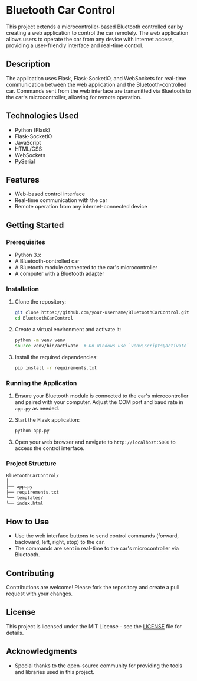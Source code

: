 # Bluetooth Car Control

This project extends a microcontroller-based Bluetooth controlled car by creating a web application to control the car remotely. The web application allows users to operate the car from any device with internet access, providing a user-friendly interface and real-time control.

## Description

The application uses Flask, Flask-SocketIO, and WebSockets for real-time communication between the web application and the Bluetooth-controlled car. Commands sent from the web interface are transmitted via Bluetooth to the car's microcontroller, allowing for remote operation.

## Technologies Used

- Python (Flask)
- Flask-SocketIO
- JavaScript
- HTML/CSS
- WebSockets
- PySerial

## Features

- Web-based control interface
- Real-time communication with the car
- Remote operation from any internet-connected device

## Getting Started

### Prerequisites

- Python 3.x
- A Bluetooth-controlled car
- A Bluetooth module connected to the car's microcontroller
- A computer with a Bluetooth adapter

### Installation

1. Clone the repository:

    ```bash
    git clone https://github.com/your-username/BluetoothCarControl.git
    cd BluetoothCarControl
    ```

2. Create a virtual environment and activate it:

    ```bash
    python -m venv venv
    source venv/bin/activate  # On Windows use `venv\Scripts\activate`
    ```

3. Install the required dependencies:

    ```bash
    pip install -r requirements.txt
    ```

### Running the Application

1. Ensure your Bluetooth module is connected to the car's microcontroller and paired with your computer. Adjust the COM port and baud rate in `app.py` as needed.

2. Start the Flask application:

    ```bash
    python app.py
    ```

3. Open your web browser and navigate to `http://localhost:5000` to access the control interface.

### Project Structure
```bash
BluetoothCarControl/
│
├── app.py
├── requirements.txt
└── templates/
└── index.html
```
## How to Use

- Use the web interface buttons to send control commands (forward, backward, left, right, stop) to the car.
- The commands are sent in real-time to the car's microcontroller via Bluetooth.

## Contributing

Contributions are welcome! Please fork the repository and create a pull request with your changes.

## License

This project is licensed under the MIT License - see the [LICENSE](LICENSE) file for details.

## Acknowledgments

- Special thanks to the open-source community for providing the tools and libraries used in this project.

